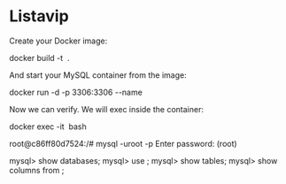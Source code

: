 # Listavip

Create your Docker image:

docker build -t <image name> .

And start your MySQL container from the image:

docker run -d -p 3306:3306 --name <image name> <image name>

Now we can verify. We will exec inside the container:

docker exec -it <image name> bash

root@c86ff80d7524:/# mysql -uroot -p
Enter password: (root)

mysql> show databases;
mysql> use <database name>;
mysql> show tables;
mysql> show columns from <table name>;